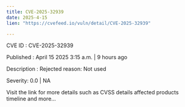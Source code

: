 ```yaml
---
title: CVE-2025-32939
date: 2025-4-15
lien: "https://cvefeed.io/vuln/detail/CVE-2025-32939"

---
```


CVE ID : CVE-2025-32939

Published :  April 15
2025
3:15 a.m. | 9 hours ago

Description : Rejected reason: Not used

Severity: 0.0 | NA

Visit the link for more details
such as CVSS details
affected products
timeline
and more...
